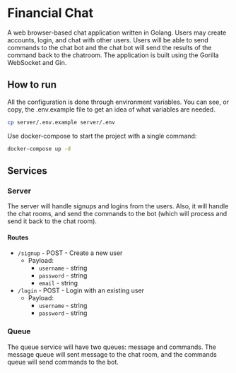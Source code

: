 # Financial Chat

A web browser-based chat application written in Golang. Users may create accounts, login, and chat with other users. Users will be able to send commands to the chat bot and the chat bot will send the results of the command back to the chatroom. The application is built using the Gorilla WebSocket and Gin.

## How to run

All the configuration is done through environment variables. You can see, or copy, the .env.example file to get an idea of what variables are needed.

```bash
cp server/.env.example server/.env
```

Use docker-compose to start the project with a single command:

```bash
docker-compose up -d
```

## Services

### Server

The server will handle signups and logins from the users. Also, it will handle the chat rooms, and send the commands to the bot (which will process and send it back to the chat room).

#### Routes

- `/signup` - POST - Create a new user
  - Payload:
    - `username` - string
    - `password` - string
    - `email` - string
- `/login` - POST - Login with an existing user
  - Payload:
    - `username` - string
    - `password` - string

### Queue

The queue service will have two queues: message and commands. The message queue will sent message to the chat room, and the commands queue will send commands to the bot.
